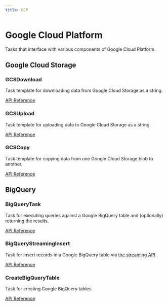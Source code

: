 ```yaml
---
title: GCP
---
```


# Google Cloud Platform

Tasks that interface with various components of Google Cloud Platform.

## Google Cloud Storage

### GCSDownload <Badge text="task"/>

Task template for downloading data from Google Cloud Storage as a string.

[API Reference](/api/latest/tasks/gcp.html#prefect-tasks-google-storage-gcsdownload)

### GCSUpload <Badge text="task"/>

Task template for uploading data to Google Cloud Storage as a string.

[API Reference](/api/latest/tasks/gcp.html#prefect-tasks-google-storage-gcsupload)

### GCSCopy <Badge text="task"/>

Task template for copying data from one Google Cloud Storage blob to another.

[API Reference](/api/latest/tasks/gcp.html#prefect-tasks-google-storage-gcscopy)

## BigQuery

### BigQueryTask <Badge text="task"/>

Task for executing queries against a Google BigQuery table and (optionally) returning the results.

[API Reference](/api/latest/tasks/gcp.html#prefect-tasks-google-bigquery-bigquery)

### BigQueryStreamingInsert <Badge text="task"/>

Task for insert records in a Google BigQuery table via [the streaming API](https://cloud.google.com/bigquery/streaming-data-into-bigquery).

[API Reference](/api/latest/tasks/gcp.html#prefect-tasks-google-bigquery-bigquerystreaminginsert)

### CreateBigQueryTable <Badge text="task"/>

Task for creating Google BigQuery tables.

[API Reference](/api/latest/tasks/gcp.html#prefect-tasks-google-bigquery-createbigquerytable)
